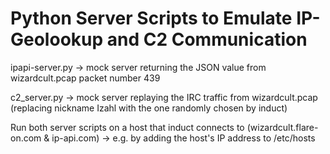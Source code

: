 # Python Server Scripts to Emulate IP-Geolookup and C2 Communication

ipapi-server.py -> mock server returning the JSON value from wizardcult.pcap packet number 439

c2_server.py -> mock server replaying the IRC traffic from wizardcult.pcap (replacing nickname Izahl with the one randomly chosen by induct)

Run both server scripts on a host that induct connects to (wizardcult.flare-on.com & ip-api.com) -> e.g. by adding the host's IP address to /etc/hosts
